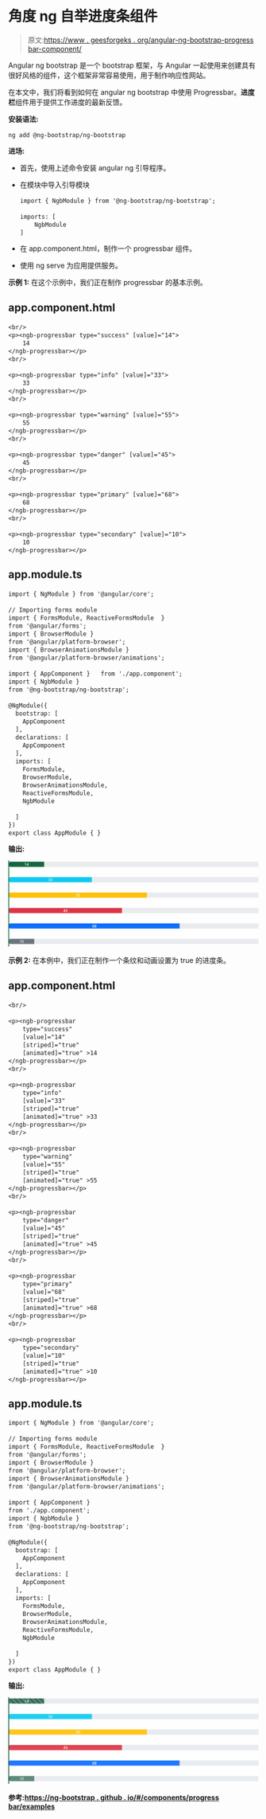 # 角度 ng 自举进度条组件

> 原文:[https://www . geesforgeks . org/angular-ng-bootstrap-progress bar-component/](https://www.geeksforgeeks.org/angular-ng-bootstrap-progressbar-component/)

Angular ng bootstrap 是一个 bootstrap 框架，与 Angular 一起使用来创建具有很好风格的组件，这个框架非常容易使用，用于制作响应性网站。

在本文中，我们将看到如何在 angular ng bootstrap 中使用 Progressbar。**进度栏**组件用于提供工作进度的最新反馈。

**安装语法:**

```
ng add @ng-bootstrap/ng-bootstrap
```

**进场:**

*   首先，使用上述命令安装 angular ng 引导程序。
*   在模块中导入引导模块

    ```
    import { NgbModule } from '@ng-bootstrap/ng-bootstrap';

    imports: [
        NgbModule
    ]

    ```

*   在 app.component.html，制作一个 progressbar 组件。
*   使用 ng serve 为应用提供服务。

**示例 1:** 在这个示例中，我们正在制作 progressbar 的基本示例。

## app.component.html

```
<br/>
<p><ngb-progressbar type="success" [value]="14">
    14
</ngb-progressbar></p>
<br/>

<p><ngb-progressbar type="info" [value]="33">
    33
</ngb-progressbar></p>
<br/>

<p><ngb-progressbar type="warning" [value]="55">
    55
</ngb-progressbar></p>
<br/>

<p><ngb-progressbar type="danger" [value]="45">
    45
</ngb-progressbar></p>
<br/>

<p><ngb-progressbar type="primary" [value]="68">
    68
</ngb-progressbar></p>
<br/>

<p><ngb-progressbar type="secondary" [value]="10">
    10
</ngb-progressbar></p>
```

## app.module.ts

```
import { NgModule } from '@angular/core';

// Importing forms module
import { FormsModule, ReactiveFormsModule  }
from '@angular/forms';
import { BrowserModule }
from '@angular/platform-browser';
import { BrowserAnimationsModule } 
from '@angular/platform-browser/animations';

import { AppComponent }   from './app.component';
import { NgbModule }
from '@ng-bootstrap/ng-bootstrap';

@NgModule({
  bootstrap: [
    AppComponent
  ],
  declarations: [
    AppComponent
  ],
  imports: [
    FormsModule,
    BrowserModule,
    BrowserAnimationsModule,
    ReactiveFormsModule,
    NgbModule

  ]
})
export class AppModule { }
```

**输出:**

![](img/dcb55090d218ee77706ee7e13489366d.png)

**示例 2:** 在本例中，我们正在制作一个条纹和动画设置为 true 的进度条。

## app.component.html

```
<br/>

<p><ngb-progressbar 
    type="success" 
    [value]="14" 
    [striped]="true" 
    [animated]="true" >14
</ngb-progressbar></p>
<br/>

<p><ngb-progressbar 
    type="info"
    [value]="33" 
    [striped]="true" 
    [animated]="true" >33
</ngb-progressbar></p>
<br/>

<p><ngb-progressbar 
    type="warning"
    [value]="55"
    [striped]="true" 
    [animated]="true" >55
</ngb-progressbar></p>
<br/>

<p><ngb-progressbar 
    type="danger" 
    [value]="45"
    [striped]="true" 
    [animated]="true" >45
</ngb-progressbar></p>
<br/>

<p><ngb-progressbar 
    type="primary" 
    [value]="68" 
    [striped]="true" 
    [animated]="true" >68
</ngb-progressbar></p>
<br/>

<p><ngb-progressbar 
    type="secondary"
    [value]="10" 
    [striped]="true" 
    [animated]="true" >10
</ngb-progressbar></p>
```

## app.module.ts

```
import { NgModule } from '@angular/core';

// Importing forms module
import { FormsModule, ReactiveFormsModule  } 
from '@angular/forms';
import { BrowserModule }
from '@angular/platform-browser';
import { BrowserAnimationsModule } 
from '@angular/platform-browser/animations';

import { AppComponent }  
from './app.component';
import { NgbModule }
from '@ng-bootstrap/ng-bootstrap';

@NgModule({
  bootstrap: [
    AppComponent
  ],
  declarations: [
    AppComponent
  ],
  imports: [
    FormsModule,
    BrowserModule,
    BrowserAnimationsModule,
    ReactiveFormsModule,
    NgbModule

  ]
})
export class AppModule { }
```

**输出:**

![](img/93ea115ea4c3188918305eca41d522be.png)

**参考:**[**https://ng-bootstrap . github . io/#/components/progress bar/examples**](https://ng-bootstrap.github.io/#/components/progressbar/examples)